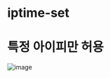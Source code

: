 # iptime-set



# 특정 아이피만 허용

![image](https://github.com/sangbinlee/iptime-set/assets/4024414/01d914b4-1dd2-4a83-8da8-fea0b2fba338)

# 
# 
# 
# 
# 
# 
# 
# 
# 
# 
# 
# 
# 
# 
# 
# 
# 
# 
# 
# 
# 
# 
# 
# 
# 
# 
# 
# 
# 
# 
# 
# 
# 
# 
# 
# 
# 
# 
# 
# 
# 
# 
# 
# 
# 
# 
# 
# 
# 
# 
# 
# 
